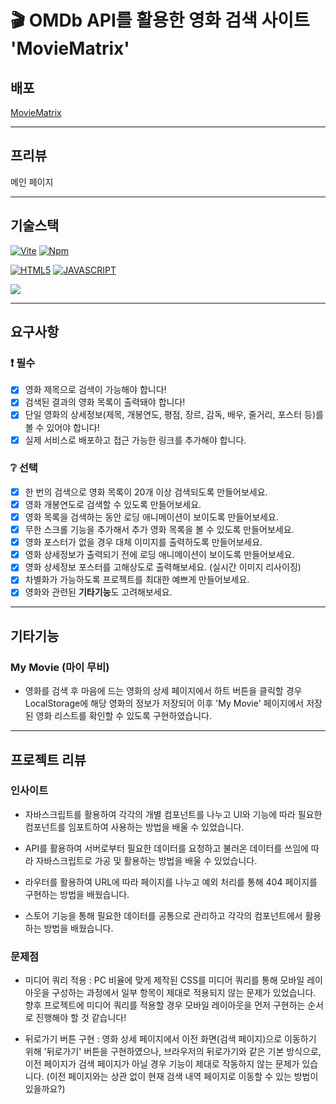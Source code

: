 
# 🎬 OMDb API를 활용한 영화 검색 사이트 'MovieMatrix'

## 배포

 [MovieMatrix](https://stalwart-nougat-119b80.netlify.app/#/)

----------

## 프리뷰

메인 페이지


----------

## 기술스택



[![Vite](https://camo.githubusercontent.com/39a7c00c73ce5a0060e988dbf9721dc0bc2a9032e631656da6582e7519018c48/68747470733a2f2f696d672e736869656c64732e696f2f62616467652f564954452d3634364346463f7374796c653d666c61742d737175617265266c6f676f3d76697465266c6f676f436f6c6f723d7768697465)](https://camo.githubusercontent.com/39a7c00c73ce5a0060e988dbf9721dc0bc2a9032e631656da6582e7519018c48/68747470733a2f2f696d672e736869656c64732e696f2f62616467652f564954452d3634364346463f7374796c653d666c61742d737175617265266c6f676f3d76697465266c6f676f436f6c6f723d7768697465)  [![Npm](https://camo.githubusercontent.com/afd3a4b22ff275fad5bfb52a091d5933fe213425e4bff924e88ae45f11f794b1/68747470733a2f2f696d672e736869656c64732e696f2f62616467652f4e504d2d4342333833373f7374796c653d666c61742d737175617265266c6f676f3d6e706d266c6f676f436f6c6f723d7768697465)](https://camo.githubusercontent.com/afd3a4b22ff275fad5bfb52a091d5933fe213425e4bff924e88ae45f11f794b1/68747470733a2f2f696d672e736869656c64732e696f2f62616467652f4e504d2d4342333833373f7374796c653d666c61742d737175617265266c6f676f3d6e706d266c6f676f436f6c6f723d7768697465)


[![HTML5](https://camo.githubusercontent.com/78dc5835c254ff7423aabdd3a0fb6592c334072417a09e6556f446029395bae8/68747470733a2f2f696d672e736869656c64732e696f2f62616467652f48544d4c352d4533344632363f7374796c653d666c61742d737175617265266c6f676f3d68746d6c35266c6f676f436f6c6f723d7768697465)](https://camo.githubusercontent.com/78dc5835c254ff7423aabdd3a0fb6592c334072417a09e6556f446029395bae8/68747470733a2f2f696d672e736869656c64732e696f2f62616467652f48544d4c352d4533344632363f7374796c653d666c61742d737175617265266c6f676f3d68746d6c35266c6f676f436f6c6f723d7768697465)  [![JAVASCRIPT](https://camo.githubusercontent.com/400bc66d72448f5f1fa3ab036333af9578794af175639242723d7f5eac25c1f9/68747470733a2f2f696d672e736869656c64732e696f2f62616467652f4a4156415343524950542d4637444631453f7374796c653d666c61742d737175617265266c6f676f3d6a617661736372697074266c6f676f436f6c6f723d7768697465)](https://camo.githubusercontent.com/400bc66d72448f5f1fa3ab036333af9578794af175639242723d7f5eac25c1f9/68747470733a2f2f696d672e736869656c64732e696f2f62616467652f4a4156415343524950542d4637444631453f7374796c653d666c61742d737175617265266c6f676f3d6a617661736372697074266c6f676f436f6c6f723d7768697465) 

[![](https://camo.githubusercontent.com/69139a1fb652b0445950106929ffd6322b3299b73b82d629e720babb9cef1988/68747470733a2f2f696d672e736869656c64732e696f2f62616467652f4e45544c4946592d3030433742373f7374796c653d666c61742d737175617265266c6f676f3d6e65746c696679266c6f676f436f6c6f723d7768697465)](https://camo.githubusercontent.com/69139a1fb652b0445950106929ffd6322b3299b73b82d629e720babb9cef1988/68747470733a2f2f696d672e736869656c64732e696f2f62616467652f4e45544c4946592d3030433742373f7374796c653d666c61742d737175617265266c6f676f3d6e65746c696679266c6f676f436f6c6f723d7768697465)

----------

## 요구사항

### ❗ 필수
- [X] 영화 제목으로 검색이 가능해야 합니다!
- [x] 검색된 결과의 영화 목록이 출력돼야 합니다!
- [x] 단일 영화의 상세정보(제목, 개봉연도, 평점, 장르, 감독, 배우, 줄거리, 포스터 등)를 볼 수 있어야 합니다!
- [x] 실제 서비스로 배포하고 접근 가능한 링크를 추가해야 합니다.

### ❔ 선택

- [X] 한 번의 검색으로 영화 목록이 20개 이상 검색되도록 만들어보세요.
- [x] 영화 개봉연도로 검색할 수 있도록 만들어보세요.
- [x] 영화 목록을 검색하는 동안 로딩 애니메이션이 보이도록 만들어보세요.
- [x] 무한 스크롤 기능을 추가해서 추가 영화 목록을 볼 수 있도록 만들어보세요.
- [x] 영화 포스터가 없을 경우 대체 이미지를 출력하도록 만들어보세요.
- [x] 영화 상세정보가 출력되기 전에 로딩 애니메이션이 보이도록 만들어보세요.
- [x] 영화 상세정보 포스터를 고해상도로 출력해보세요. (실시간 이미지 리사이징)
- [x] 차별화가 가능하도록 프로젝트를 최대한 예쁘게 만들어보세요.
- [x] 영화와 관련된 **기타기능**도 고려해보세요.

----------

## 기타기능

### My Movie (마이 무비)

-  영화를 검색 후 마음에 드는 영화의 상세 페이지에서 하트 버튼을 클릭할 경우 LocalStorage에 해당 영화의 정보가 저장되어 이후 'My Movie' 페이지에서 저장된 영화 리스트를 확인할 수 있도록 구현하였습니다. 

----------

## 프로젝트 리뷰

### 인사이트

-   자바스크립트를 활용하여 각각의 개별 컴포넌트를 나누고 UI와 기능에 따라 필요한 컴포넌트를 임포트하여 사용하는 방법을 배울 수 있었습니다. 
      
-  API를 활용하여 서버로부터 필요한 데이터를 요청하고 불러온 데이터를 쓰임에 따라 자바스크립트로 가공 및 활용하는 방법을 배울 수 있었습니다. 
    
- 라우터를 활용하여 URL에 따라 페이지를 나누고 예외 처리를 통해 404 페이지를 구현하는 방법을 배웠습니다.

- 스토어 기능을 통해 필요한 데이터를 공통으로 관리하고 각각의 컴포넌트에서 활용하는 방법을 배웠습니다. 
    

### 문제점

- 미디어 쿼리 적용 : PC 비율에 맞게 제작된 CSS를 미디어 쿼리를 통해 모바일 레이아웃을 구성하는 과정에서 일부 항목이 제대로 적용되지 않는 문제가 있었습니다. 향후 프로젝트에 미디어 쿼리를 적용할 경우 모바일 레이아웃을 먼저 구현하는 순서로 진행해야 할 것 같습니다! 
  
- 뒤로가기 버튼 구현 : 영화 상세 페이지에서 이전 화면(검색 페이지)으로 이동하기 위해 '뒤로가기' 버튼을 구현하였으나, 브라우저의 뒤로가기와 같은 기본 방식으로, 이전 페이지가 검색 페이지가 아닐 경우 기능이 제대로 작동하지 않는 문제가 있습니다. (이전 페이지와는 상관 없이 현재 검색 내역 페이지로 이동할 수 있는 방법이 있을까요?) 
